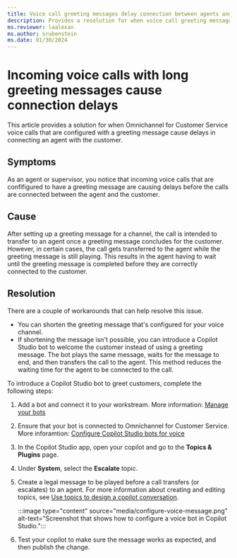 ```yaml
---
title: Voice call greeting messages delay connection between agents and customers
description: Provides a resolution for when voice call greeting messages delay an agent's ability to connect with a customer in Omnichannel for Customer Service voice.
ms.reviewer: laalexan
ms.author: srubenstein
ms.date: 01/30/2024
---
```


# Incoming voice calls with long greeting messages cause connection delays

This article provides a solution for when Omnichannel for Customer Service voice calls that are configured with a greeting message cause delays in connecting an agent with the customer.

## Symptoms

As an agent or supervisor, you notice that incoming voice calls that are confifigured to have a greeting message are causing delays before the calls are connected between the agent and the customer.

## Cause

After setting up a greeting message for a channel, the call is intended to transfer to an agent once a greeting message concludes for the customer. However, in certain cases, the call gets transferred to the agent while the greeting message is still playing. This results in the agent having to wait until the greeting message is completed before they are correctly connected to the customer.

## Resolution

There are a couple of workarounds that can help resolve this issue.

- You can shorten the greeting message that's configured for your voice channel.
- If shortening the message isn't possible, you can introduce a Copilot Studio bot to welcome the customer instead of using a greeting message. The bot plays the same message, waits for the message to end, and then transfers the call to the agent. This method reduces the waiting time for the agent to be connected to the call.

To introduce a Copilot Studio bot to greet customers, complete the following steps:

1. Add a bot and connect it to your workstream. More information: [Manage your bots](/dynamics365/customer-service/administer/manage-your-bots#add-a-bot)
1. Ensure that your bot is connected to Omnichannel for Customer Service. More inforamtion: [Configure Copilot Studio bots for voice](/dynamics365/customer-service/administer/voice-channel-pva-bots#configure-handoff-from-copilot-studio-to-omnichannel-for-customer-service)
1. In the Copilot Studio app, open your copilot and go to the **Topics & Plugins** page.
1. Under **System**, select the **Escalate** topic.
1. Create a legal message to be played before a call transfers (or escalates) to an agent. For more information about creating and editing topics, see [Use topics to design a copilot conversation](/microsoft-copilot-studio/authoring-create-edit-topics).

    :::image type="content" source="media/configure-voice-message.png" alt-text="Screenshot that shows how to configure a voice bot in Copilot Studio.":::
   
1. Test your copilot to make sure the message works as expected, and then publish the change.
